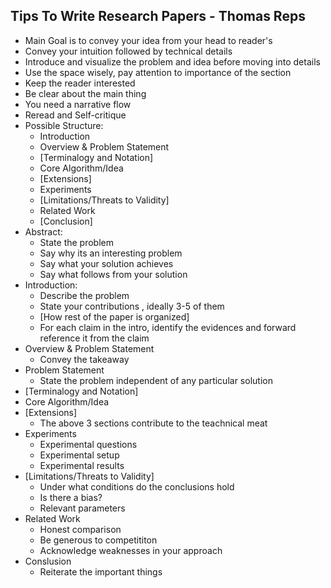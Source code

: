 ## Tips To Write Research Papers - Thomas Reps

* Main Goal is to convey your idea from your head to reader's
* Convey your intuition followed by technical details
* Introduce and visualize the problem and idea before moving into details
* Use the space wisely, pay attention to importance of the section 
* Keep the reader interested
* Be clear about the main thing
* You need a narrative flow
* Reread and Self-critique
* Possible Structure:
  - Introduction
  - Overview & Problem Statement
  - [Terminalogy and Notation]
  - Core Algorithm/Idea
  - [Extensions]
  - Experiments
  - [Limitations/Threats to Validity]
  - Related Work
  - [Conclusion]
* Abstract:
  - State the problem
  - Say why its an interesting problem
  - Say what your solution achieves
  - Say what follows from your solution
* Introduction:
  - Describe the problem
  - State your contributions  , ideally  3-5 of them
  - [How rest of the paper is organized]
  - For each claim in the intro, identify the evidences and forward reference it from the claim
* Overview & Problem Statement
  - Convey the takeaway
* Problem Statement
  - State the problem independent of any particular solution
* [Terminalogy and Notation]
* Core Algorithm/Idea
* [Extensions]
  - The above 3 sections contribute to the teachnical meat
* Experiments
  - Experimental questions
  - Experimental setup
  - Experimental results
* [Limitations/Threats to Validity]
  - Under what conditions do the conclusions hold
  - Is there a bias?
  - Relevant parameters
* Related Work
  - Honest comparison
  - Be generous to competititon
  - Acknowledge weaknesses in your approach
* Conslusion
  - Reiterate the important things

